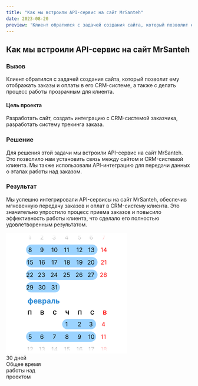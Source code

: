 ```yaml
---
title: "Как мы встроили API-сервис на сайт MrSanteh"
date: 2023-08-20
preview: 'Клиент обратился с задачей создания сайта, который позволит ему отображать заказы и оплаты в его CRM-системе...'
---
```

## Как мы встроили API-сервис на сайт MrSanteh
### Вызов
Клиент обратился с задачей создания сайта, который позволит ему отображать заказы и оплаты в его CRM-системе, а также с делать процесс работы прозрачным для клиента.
#### Цель проекта
Разработать сайт, создать интеграцию с CRM-системой заказчика, разработать систему трекинга заказа.
### Решение
Для решения этой задачи мы встроили API-сервис на сайт MrSanteh. Это позволило нам установить связь между сайтом и CRM-системой клиента. Мы также использовали API-интеграцию для передачи данных о этапах работы над заказом.</p>
### Результат
Мы успешно интегрировали API-сервисы на сайт MrSanteh, обеспечив мгновенную передачу заказов и оплат в CRM-систему клиента. Это значительно упростило процесс приема заказов и повысило эффективность работы клиента, что сделало его полностью удовлетворенным результатом.
<div class="calendar">
    <div class="calendar__container">
        <img class="calendar--image" src="./images/calendar.svg" alt="calendar">
    </div>
    <div class="calendar--title">30 дней</div>
    <div class="calendar--subtitle">Общее время<br>работы над<br>проектом</div>
</div>